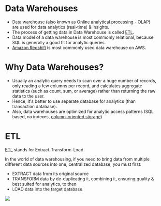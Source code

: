 # Data Warehouses
- Data warehouse (also known as [Online analytical processing - OLAP](https://en.wikipedia.org/wiki/Online_analytical_processing)) are used for data analytics (real-time) & insights.
- The process of getting data in Data Warehouse is called [ETL](#ETL).
- Data model of a data warehouse is most commonly relational, because SQL is generally a good fit for analytic queries.
- [Amazon Redshift](../../2_AWSComponents/6_DatabaseServices/AmazonRedshift.md) is most commonly used data warehouse on AWS.

# Why Data Warehouses?
- Usually an analytic query needs to scan over a huge number of records, only reading a few columns per record, and calculates aggregate statistics (such as count, sum, or average) rather than returning the raw data to the user.
- Hence, it's better to use separate database for analytics (than transaction database).
- Also, data warehouses are optimized for analytic access patterns (SQL based, no indexes, [column-oriented storage](https://en.wikipedia.org/wiki/Column-oriented_DBMS))

# ETL
[ETL](https://aws.amazon.com/what-is/etl/) stands for Extract-Transform-Load.

In the world of data warehousing, if you need to bring data from multiple different data sources into one, centralized database, you must first:
- EXTRACT data from its original source
- TRANSFORM data by de-duplicating it, combining it, ensuring quality & best suited for analytics, to then
- LOAD data into the target database.

![](https://rivery.io/wp-content/uploads/2020/05/ETL-Process-for-linkedin3-1024x535.png)
